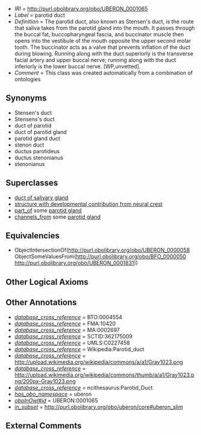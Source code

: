  * *IRI* = http://purl.obolibrary.org/obo/UBERON_0001065
 * *Label* = parotid duct
 * *Definition* = The parotid duct, also known as Stensen's duct, is the route that saliva takes from the parotid gland into the mouth. It passes through the buccal fat, buccopharyngeal fascia, and buccinator muscle then opens into the vestibule of the mouth opposite the upper second molar tooth. The buccinator acts as a valve that prevents inflation of the duct during blowing. Running along with the duct superiorly is the transverse facial artery and upper buccal nerve; running along with the duct inferiorly is the lower buccal nerve. [WP,unvetted].
 * *Comment* = This class was created automatically from a combination of ontologies

## Synonyms

 * Stensen's duct
 * Stensens's duct
 * duct of parotid
 * duct of parotid gland
 * parotid gland duct
 * stenon duct
 * ductus parotideus
 * ductus stenonianus
 * stenonianus

## Superclasses

 * [duct of salivary gland](../../UBERON/37/UBERON_0001837.md)
 * [structure with developmental contribution from neural crest](../../UBERON/14/UBERON_0010314.md)
 * [part_of](../../BFO/50/BFO_0000050.md) some [parotid gland](../../UBERON/31/UBERON_0001831.md)
 * [channels_from](../../core#channels/om/core#channels_from.md) some [parotid gland](../../UBERON/31/UBERON_0001831.md)

## Equivalencies

 * ObjectIntersectionOf(<http://purl.obolibrary.org/obo/UBERON_0000058> ObjectSomeValuesFrom(<http://purl.obolibrary.org/obo/BFO_0000050> <http://purl.obolibrary.org/obo/UBERON_0001831>))

## Other Logical Axioms


## Other Annotations

 * *[database_cross_reference](../../ef/oboInOwl#hasDbXref.md)* = BTO:0004554
 * *[database_cross_reference](../../ef/oboInOwl#hasDbXref.md)* = FMA:10420
 * *[database_cross_reference](../../ef/oboInOwl#hasDbXref.md)* = MA:0002697
 * *[database_cross_reference](../../ef/oboInOwl#hasDbXref.md)* = SCTID:362175009
 * *[database_cross_reference](../../ef/oboInOwl#hasDbXref.md)* = UMLS:C0227458
 * *[database_cross_reference](../../ef/oboInOwl#hasDbXref.md)* = Wikipedia:Parotid_duct
 * *[database_cross_reference](../../ef/oboInOwl#hasDbXref.md)* = http://upload.wikimedia.org/wikipedia/commons/a/a1/Gray1023.png
 * *[database_cross_reference](../../ef/oboInOwl#hasDbXref.md)* = http://upload.wikimedia.org/wikipedia/commons/thumb/a/a1/Gray1023.png/200px-Gray1023.png
 * *[database_cross_reference](../../ef/oboInOwl#hasDbXref.md)* = ncithesaurus:Parotid_Duct
 * *[has_obo_namespace](../../ce/oboInOwl#hasOBONamespace.md)* = uberon
 * *[oboInOwl#id](../../id/oboInOwl#id.md)* = UBERON:0001065
 * *[in_subset](../../et/oboInOwl#inSubset.md)* = http://purl.obolibrary.org/obo/uberon/core#uberon_slim

## External Comments

